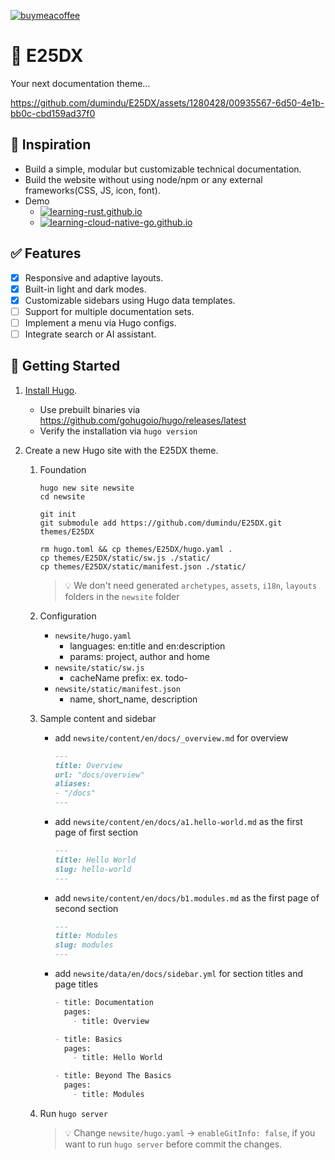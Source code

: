 [![buymeacoffee](https://img.shields.io/badge/Buy%20me%20a%20coffee-dumindu-FFDD00?style=for-the-badge&logo=buymeacoffee&logoColor=ffffff&labelColor=333333)](https://www.buymeacoffee.com/dumindu)

# 🦄 E25DX

Your next documentation theme...

https://github.com/dumindu/E25DX/assets/1280428/00935567-6d50-4e1b-bb0c-cbd159ad37f0

## 🌱 Inspiration

- Build a simple, modular but customizable technical documentation.
- Build the website without using node/npm or any external frameworks(CSS, JS, icon, font).
- Demo
  - [![learning-rust.github.io](https://img.shields.io/github/stars/learning-rust/learning-rust.github.io?style=for-the-badge&logo=rust&label=learning-rust.github.io&labelColor=333333&color=F46623)](https://learning-rust.github.io)
  - [![learning-cloud-native-go.github.io](https://img.shields.io/github/stars/learning-cloud-native-go/learning-cloud-native-go.github.io?style=for-the-badge&logo=go&logoColor=ffffff&label=learning-cloud-native-go.github.io&labelColor=333333&color=00ADD8)](https://learning-cloud-native-go.github.io)

## ✅ Features

- [x] Responsive and adaptive layouts.
- [x] Built-in light and dark modes.
- [x] Customizable sidebars using Hugo data templates.
- [ ] Support for multiple documentation sets.
- [ ] Implement a menu via Hugo configs.
- [ ] Integrate search or AI assistant.

## 🚀 Getting Started

1. [Install Hugo](https://gohugo.io/installation/).
    - Use prebuilt binaries via https://github.com/gohugoio/hugo/releases/latest
    - Verify the installation via `hugo version`

2. Create a new Hugo site with the E25DX theme.
    1. Foundation
        ```shell
        hugo new site newsite
        cd newsite
       
        git init
        git submodule add https://github.com/dumindu/E25DX.git themes/E25DX
       
        rm hugo.toml && cp themes/E25DX/hugo.yaml .
        cp themes/E25DX/static/sw.js ./static/
        cp themes/E25DX/static/manifest.json ./static/
        ```
       > 💡 We don't need generated `archetypes`, `assets`, `i18n`, `layouts` folders in the `newsite` folder

   2. Configuration 
      - `newsite/hugo.yaml`
        - languages: en:title and en:description
        - params: project, author and home
      - `newsite/static/sw.js`
        - cacheName prefix: ex. todo-
      - `newsite/static/manifest.json`
        - name, short_name, description
   
   3. Sample content and sidebar
      - add `newsite/content/en/docs/_overview.md` for overview
        ```markdown
        ---
        title: Overview
        url: "docs/overview"
        aliases:
        - "/docs"
        ---
        ```
      - add `newsite/content/en/docs/a1.hello-world.md` as the first page of first section
        ```markdown
        ---
        title: Hello World
        slug: hello-world
        ---
        ```
      - add `newsite/content/en/docs/b1.modules.md` as the first page of second section
        ```markdown
        ---
        title: Modules
        slug: modules
        ---
        ```
      - add `newsite/data/en/docs/sidebar.yml` for section titles and page titles
        ```markdown
        - title: Documentation
          pages:
            - title: Overview

        - title: Basics
          pages:
            - title: Hello World

        - title: Beyond The Basics
          pages:
            - title: Modules
        ```
      
   4. Run `hugo server`
      > 💡 Change `newsite/hugo.yaml` -> `enableGitInfo: false`, if you want to run `hugo server` before commit the changes.
